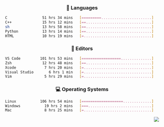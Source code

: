 <!--
<p align="center">
  <img height="50" src="https://cdn.simpleicons.org/c/81c8be" title="clang" alt="clang">
  <img height="50" src="https://cdn.simpleicons.org/c++/81c8be" title="cpp" alt="cpp">
  <img height="50" src="https://cdn.simpleicons.org/arm/81c8be" title="arm" alt="arm">
  <img height="50" src="https://cdn.simpleicons.org/stmicroelectronics/81c8be" title="stmicroelectronics" alt="stmicroelectronics">
  <img height="50" src="https://cdn.simpleicons.org/raspberrypi/81c8be" title="raspberrypi" alt="raspberrypi">
  <img height="50" src="https://cdn.simpleicons.org/cmake/81c8be" title="cmake" alt="cmake">
  <img height="50" src="https://cdn.simpleicons.org/gnubash/81c8be" title="gnubash" alt="gnubash">
</p>
-->

<!--START_SECTION:wakatime_gen-->
<div align="center">

### :hammer: Languages

```sh
C                51 hrs 34 mins   [=========.......................]    38.38%
C++              15 hrs 12 mins   [==..............................]    11.32%
sh               13 hrs 58 mins   [==..............................]    10.40%
Python           13 hrs 14 mins   [==..............................]     9.86%
HTML             10 hrs 19 mins   [=...............................]     7.68%
```

</div>

<div align="center">

### :floppy_disk: Editors

```sh
VS Code         101 hrs 53 mins   [==================..............]    75.84%
Zsh              12 hrs 48 mins   [==..............................]     9.53%
Xcode             7 hrs 20 mins   [=...............................]     5.46%
Visual Studio       6 hrs 1 min   [=...............................]     4.48%
Vim               5 hrs 29 mins   [=...............................]     4.09%
```

</div>

<div align="center">

### :computer: Operating Systems

```sh
Linux           106 hrs 54 mins   [===================.............]    79.56%
Windows           19 hrs 2 mins   [===.............................]    14.17%
Mac               8 hrs 25 mins   [=...............................]     6.27%
```

</div>


<!--END_SECTION:wakatime_gen-->

<div align="right">

[![](https://komarev.com/ghpvc/?username=luswdev&color=283044&style=for-the-badge&label=visiters)](https://github.com/luswdev)

</div>
